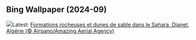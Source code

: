## Bing Wallpaper (2024-09)
![](https://www.bing.com/th?id=OHR.DjanetAlgeria_FR-CA6148111657_UHD.jpg&w=1000)Latest: [Formations rocheuses et dunes de sable dans le Sahara, Djanet, Algérie (© Airpano/Amazing Aerial Agency)](https://www.bing.com/th?id=OHR.DjanetAlgeria_FR-CA6148111657_UHD.jpg)